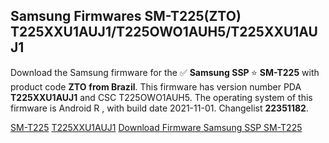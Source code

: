 <h2>Samsung Firmwares SM-T225(ZTO) T225XXU1AUJ1/T225OWO1AUH5/T225XXU1AUJ1</h2>
Download the Samsung firmware for the ✅ <strong>Samsung SSP </strong> ⭐ <strong>SM-T225</strong> with product code <strong>ZTO</strong> <strong> from Brazil</strong>. This firmware has version number PDA <strong>T225XXU1AUJ1</strong> and CSC T225OWO1AUH5. The operating system of this firmware is Android R , with build date 2021-11-01. Changelist <strong>22351182</strong>.


[SM-T225](https://samfirm.shop/samsung/model/SM-T225)
[T225XXU1AUJ1](https://samfirm.shop/samsung/pda/T225XXU1AUJ1)
[Download Firmware Samsung SSP SM-T225](https://samfirm.shop/samsung/firmware/470261)
